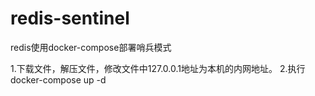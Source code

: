# redis-sentinel
redis使用docker-compose部署哨兵模式

1.下载文件，解压文件，修改文件中127.0.0.1地址为本机的内网地址。
2.执行docker-compose up -d
